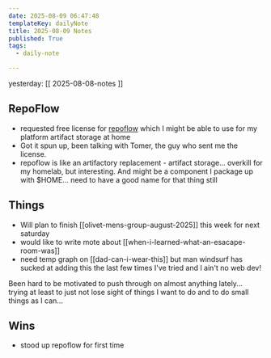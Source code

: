 ```yaml
---
date: 2025-08-09 06:47:48
templateKey: dailyNote
title: 2025-08-09 Notes
published: True
tags:
  - daily-note

---
```


yesterday: [[ 2025-08-08-notes ]]

## RepoFlow

- requested free license for [repoflow](https://docs.repoflow.io/Self-Hosting/licensing) which I might be able to use for my platform artifact storage at home
- Got it spun up, been talking with Tomer, the guy who sent me the license.
- repoflow is like an artifactory replacement - artifact storage... overkill for my homelab, but interesting. And might be a component I package up with $HOME... need to have a good name for that thing still

## Things

-  Will plan to finish  [[olivet-mens-group-august-2025]] this week for next saturday
- would like to write mote about [[when-i-learned-what-an-esacape-room-was]]
- need temp graph on [[dad-can-i-wear-this]] but man windsurf has sucked at adding this the last few times I've tried and I ain't no web dev!

Been hard to be motivated to push through on almost anything lately... trying at least to just not lose sight of things I want to do and to do small things as I can...

## Wins

- stood up repoflow for first time
